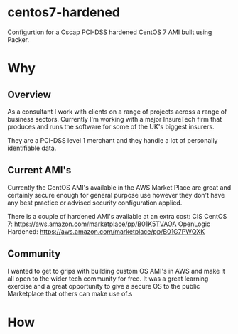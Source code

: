 # centos7-hardened
Configurtion for a Oscap PCI-DSS hardened CentOS 7 AMI built using Packer.

# Why
## Overview
As a consultant I work with clients on a range of projects across a range of
business sectors. Currently I'm working with a major InsureTech firm that
produces and runs the software for some of the UK's biggest insurers.

They are a PCI-DSS level 1 merchant and they handle a lot of personally identifiable
data.

## Current AMI's
Currently the CentOS AMI's available in the AWS Market Place are great and certainly
secure enough for general purpose use however they don't have any best practice
or advised security configuration applied.

There is a couple of hardened AMI's available at an extra cost:
CIS CentOS 7: https://aws.amazon.com/marketplace/pp/B01K5TVAOA
OpenLogic Hardened: https://aws.amazon.com/marketplace/pp/B01G7PWQXK

## Community
I wanted to get to grips with building custom OS AMI's in AWS and make it all
open to the wider tech community for free. It was a great learning exercise and
a great opportunity to give a secure OS to the public Marketplace that others can
make use of.s

# How
